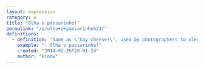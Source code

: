 ```yaml
---
layout: expression
category: o
title: "Olha o passarinho!"
permalink: "/o/olha+o+passarinho%21/"
definitions:
  - definition: "Same as \"Say cheese!\", used by photographers to alert they are about to take a picture."
    example: "- Olha o passarinho!"
    created: "2014-02-26T20:01:24"
    author: "kinow"
---
```

